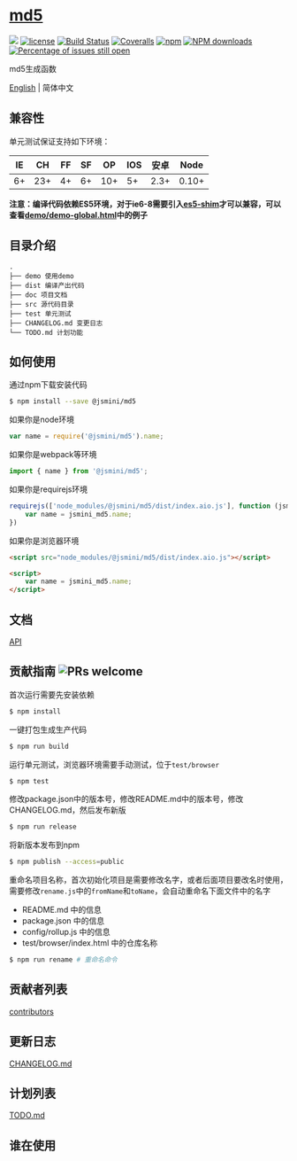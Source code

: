 # [md5](https://github.com/jsmini/md5) 

[![](https://img.shields.io/badge/Powered%20by-jslib%20base-brightgreen.svg)](https://github.com/yanhaijing/jslib-base)
[![license](https://img.shields.io/badge/license-MIT-blue.svg)](https://github.com/jsmini/md5/blob/master/LICENSE)
[![Build Status](https://travis-ci.org/jsmini/md5.svg?branch=master)](https://travis-ci.org/jsmini/md5)
[![Coveralls](https://img.shields.io/coveralls/jsmini/md5.svg)](https://coveralls.io/github/jsmini/md5)
[![npm](https://img.shields.io/badge/npm-0.2.0-orange.svg)](https://www.npmjs.com/package/@jsmini/md5)
[![NPM downloads](http://img.shields.io/npm/dm/@jsmini/md5.svg?style=flat-square)](http://www.npmtrends.com/@jsmini/md5)
[![Percentage of issues still open](http://isitmaintained.com/badge/open/jsmini/md5.svg)](http://isitmaintained.com/project/jsmini/base "Percentage of issues still open")

md5生成函数

[English](./README.md) | 简体中文

## 兼容性
单元测试保证支持如下环境：

| IE   | CH   | FF   | SF   | OP   | IOS  | 安卓   | Node  |
| ---- | ---- | ---- | ---- | ---- | ---- | ---- | ----- |
| 6+   | 23+  | 4+   | 6+   | 10+  | 5+   | 2.3+ | 0.10+ |

**注意：编译代码依赖ES5环境，对于ie6-8需要引入[es5-shim](http://github.com/es-shims/es5-shim/)才可以兼容，可以查看[demo/demo-global.html](./demo/demo-global.html)中的例子**

## 目录介绍

```
.
├── demo 使用demo
├── dist 编译产出代码
├── doc 项目文档
├── src 源代码目录
├── test 单元测试
├── CHANGELOG.md 变更日志
└── TODO.md 计划功能
```

## 如何使用
通过npm下载安装代码

```bash
$ npm install --save @jsmini/md5
```

如果你是node环境

```js
var name = require('@jsmini/md5').name;
```

如果你是webpack等环境

```js
import { name } from '@jsmini/md5';
```

如果你是requirejs环境

```js
requirejs(['node_modules/@jsmini/md5/dist/index.aio.js'], function (jsmini_md5) {
    var name = jsmini_md5.name;
})
```

如果你是浏览器环境

```html
<script src="node_modules/@jsmini/md5/dist/index.aio.js"></script>

<script>
    var name = jsmini_md5.name;
</script>
```

## 文档
[API](https://github.com/jsmini/md5/blob/master/doc/api.md)

## 贡献指南  ![PRs welcome](<https://img.shields.io/badge/PRs-welcome-brightgreen.svg>)
首次运行需要先安装依赖

```bash
$ npm install
```

一键打包生成生产代码

```bash
$ npm run build
```

运行单元测试，浏览器环境需要手动测试，位于`test/browser`

```bash
$ npm test
```

修改package.json中的版本号，修改README.md中的版本号，修改CHANGELOG.md，然后发布新版

```bash
$ npm run release
```

将新版本发布到npm

```bash
$ npm publish --access=public
```

重命名项目名称，首次初始化项目是需要修改名字，或者后面项目要改名时使用，需要修改`rename.js`中的`fromName`和`toName`，会自动重命名下面文件中的名字

- README.md 中的信息
- package.json 中的信息
- config/rollup.js 中的信息
- test/browser/index.html 中的仓库名称

```bash
$ npm run rename # 重命名命令
```

## 贡献者列表
[contributors](https://github.com/jsmini/md5/graphs/contributors)

## 更新日志
[CHANGELOG.md](https://github.com/jsmini/md5/blob/master/CHANGELOG.md)

## 计划列表
[TODO.md](https://github.com/jsmini/md5/blob/master/TODO.md)

## 谁在使用
